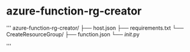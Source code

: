 # azure-function-rg-creator
'''
azure-function-rg-creator/
├── host.json
├── requirements.txt
└── CreateResourceGroup/
    ├── function.json
    └── _init_.py

'''

